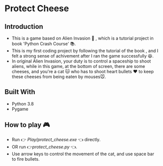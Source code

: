 # Protect Cheese 
## Introduction
* This is a game based on Alien Invasion :space_invader: , which is a tutorial project in book 'Python Crash Course' :books:.
* This is my first coding project by following the tutorial of the book , and I felt a strong sense of achivement after I ran the game successfully :laughing:.
* In original Alien Invasion, your duty is to control a spaceship to shoot aliens, while in this game, at the bottom of screen, there are some cheeses, and you're a cat :cat: who has to shoot heart bullets :heart: to keep these cheeses from being eaten by mouses:mouse:.

## Built With
* Python 3.8
* Pygame

## How to play :video_game: 
*  Run :point_right: *Play/protect_cheese.exe* :point_left: directly.
*  OR run :point_right:*protect_cheese.py* :point_left:.
* Use arrow keys to control the movement of the cat, and use space bar to fire bullets. 
